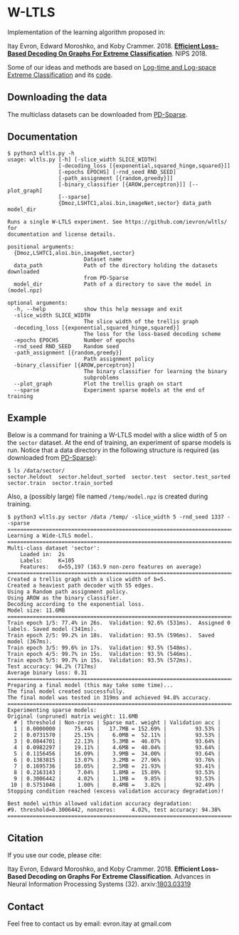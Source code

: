 # W-LTLS

Implementation of the learning algorithm proposed in:

Itay Evron, Edward Moroshko, and Koby Crammer. 2018. [**Efficient Loss-Based Decoding On Graphs For Extreme Classification**](https://arxiv.org/abs/1803.03319). NIPS 2018.

Some of our ideas and methods are based on [Log-time and Log-space Extreme Classification](https://arxiv.org/abs/1611.01964) and its [code](https://github.com/kjasinska/ltls).

## Downloading the data

The multiclass datasets can be downloaded from [PD-Sparse](http://www.cs.utexas.edu/~xrhuang/PDSparse/).

## Documentation

```
$ python3 wltls.py -h
usage: wltls.py [-h] [-slice_width SLICE_WIDTH]
                [-decoding_loss [{exponential,squared_hinge,squared}]]
                [-epochs EPOCHS] [-rnd_seed RND_SEED]
                [-path_assignment [{random,greedy}]]
                [-binary_classifier [{AROW,perceptron}]] [--plot_graph]
                [--sparse]
                {Dmoz,LSHTC1,aloi.bin,imageNet,sector} data_path model_dir

Runs a single W-LTLS experiment. See https://github.com/ievron/wltls/ for
documentation and license details.

positional arguments:
  {Dmoz,LSHTC1,aloi.bin,imageNet,sector}
                        Dataset name
  data_path             Path of the directory holding the datasets downloaded
                        from PD-Sparse
  model_dir             Path of a directory to save the model in (model.npz)

optional arguments:
  -h, --help            show this help message and exit
  -slice_width SLICE_WIDTH
                        The slice width of the trellis graph
  -decoding_loss [{exponential,squared_hinge,squared}]
                        The loss for the loss-based decoding scheme
  -epochs EPOCHS        Number of epochs
  -rnd_seed RND_SEED    Random seed
  -path_assignment [{random,greedy}]
                        Path assignment policy
  -binary_classifier [{AROW,perceptron}]
                        The binary classifier for learning the binary
                        subproblems
  --plot_graph          Plot the trellis graph on start
  --sparse              Experiment sparse models at the end of training
```

## Example 

Below is a command for training a W-LTLS model with a slice width of 5 on the `sector` dataset.
At the end of training, an experiment of sparse models is run.
Notice that a data directory in the following structure is required (as downloaded from [PD-Sparse](http://www.cs.utexas.edu/~xrhuang/PDSparse/)):
```
$ ls /data/sector/
sector.heldout  sector.heldout_sorted  sector.test  sector.test_sorted  sector.train  sector.train_sorted
```

Also, a (possibly large) file named `/temp/model.npz` is created during training.

```
$ python3 wltls.py sector /data /temp/ -slice_width 5 -rnd_seed 1337 --sparse
================================================================================
Learning a Wide-LTLS model.
================================================================================
Multi-class dataset 'sector':
	Loaded in:	2s
	Labels:		K=105
	Features:	d=55,197 (163.9 non-zero features on average)
================================================================================
Created a trellis graph with a slice width of b=5.
Created a heaviest path decoder with 55 edges.
Using a Random path assignment policy.
Using AROW as the binary classifier.
Decoding according to the exponential loss.
Model size: 11.6MB
================================================================================
Train epoch 1/5: 77.4% in 26s.	Validation: 92.6% (531ms).	Assigned 0 labels. Saved model (341ms).
Train epoch 2/5: 99.2% in 18s.	Validation: 93.5% (596ms).	Saved model (367ms).
Train epoch 3/5: 99.6% in 17s.	Validation: 93.5% (548ms).	
Train epoch 4/5: 99.7% in 15s.	Validation: 93.5% (546ms).	
Train epoch 5/5: 99.7% in 15s.	Validation: 93.5% (572ms).	
Test accuracy: 94.2% (717ms)
Average binary loss: 0.31
================================================================================
Preparing a final model (this may take some time)...
The final model created successfully.
The final model was tested in 319ms and achieved 94.8% accuracy.
================================================================================
Experimenting sparse models:
Original (unpruned) matrix weight: 11.6MB
  # | threshold | Non-zeros | Sparse mat. weight | Validation acc |
  1 | 0.0000000 |    75.44% |   17.7MB = 152.69% |         93.53% |
  2 | 0.0731570 |    25.15% |    6.0MB =  52.11% |         93.53% |
  3 | 0.0844701 |    22.13% |    5.3MB =  46.07% |         93.64% |
  4 | 0.0982297 |    19.11% |    4.6MB =  40.04% |         93.64% |
  5 | 0.1156456 |    16.09% |    3.9MB =  34.00% |         93.64% |
  6 | 0.1383815 |    13.07% |    3.2MB =  27.96% |         93.76% |
  7 | 0.1695736 |    10.05% |    2.5MB =  21.93% |         93.41% |
  8 | 0.2163143 |     7.04% |    1.8MB =  15.89% |         93.53% |
  9 | 0.3006442 |     4.02% |    1.1MB =   9.85% |         93.53% |
 10 | 0.5751046 |     1.00% |    0.4MB =   3.82% |         92.49% |
Stopping condition reached (excess validation accuracy degradation)!

Best model within allowed validation accuracy degradation:
#9. threshold=0.3006442, nonzeros:     4.02%, test accuracy: 94.38%
================================================================================
```

## Citation

If you use our code, please cite:

Itay Evron, Edward Moroshko, and Koby Crammer. 2018. **Efficient Loss-Based Decoding on Graphs For Extreme Classification**. Advances in Neural Information Processing Systems (32). arxiv:[1803.03319](https://arxiv.org/abs/1803.03319)

## Contact

Feel free to contact us by email: evron.itay at gmail.com
